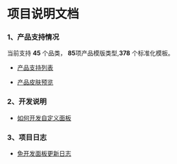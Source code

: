 # 项目说明文档

### 1、产品支持情况
当前支持 **45** 个品类， **85**项产品模版类型,**378** 个标准化模板。

- [产品支持列表](./product.md)

- [产品皮肤预览](./product-preview.md)


### 2、开发说明

- [如何开发自定义面板](./explorer.md)


### 3、项目日志

- [免开发面板更新日志](./changeLog.md)